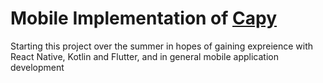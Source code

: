 # Mobile Implementation of [Capy](https://github.com/RohanAdwankar/Capy)

Starting this project over the summer in hopes of gaining expreience with React Native, Kotlin and Flutter, and in general mobile application development

